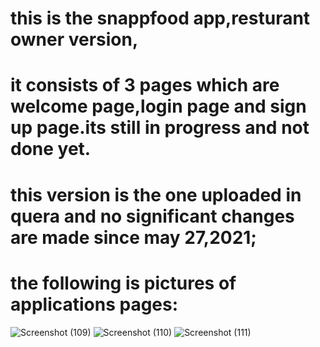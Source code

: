 # this is the snappfood app,resturant owner version,
# it consists of 3 pages which are welcome page,login page and sign up page.its still in progress and not done yet.
# this version is the one uploaded in quera and no significant changes are made since may 27,2021;
# the following is pictures of applications pages:
![Screenshot (109)](https://user-images.githubusercontent.com/79962938/120590596-024d9a00-c450-11eb-83be-99558fc3f639.png)
![Screenshot (110)](https://user-images.githubusercontent.com/79962938/120590600-037ec700-c450-11eb-9c64-1476cee4c241.png)
![Screenshot (111)](https://user-images.githubusercontent.com/79962938/120590605-05488a80-c450-11eb-85a8-66bb64bd8534.png)
